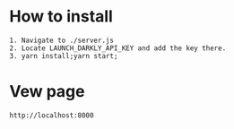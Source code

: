 # How to install
    1. Navigate to ./server.js
    2. Locate LAUNCH_DARKLY_API_KEY and add the key there.
    3. yarn install;yarn start;

# Vew page
    http://localhost:8000